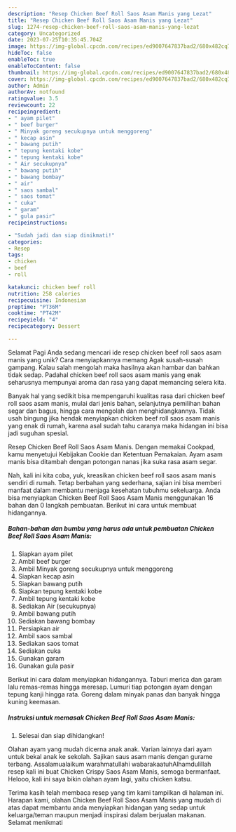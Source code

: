 ```yaml
---
description: "Resep Chicken Beef Roll Saos Asam Manis yang Lezat"
title: "Resep Chicken Beef Roll Saos Asam Manis yang Lezat"
slug: 1274-resep-chicken-beef-roll-saos-asam-manis-yang-lezat
category: Uncategorized
date: 2023-07-25T10:35:45.704Z
image: https://img-global.cpcdn.com/recipes/ed9007647837bad2/680x482cq70/chicken-beef-roll-saos-asam-manis-foto-resep-utama.jpg
hideToc: false
enableToc: true
enableTocContent: false
thumbnail: https://img-global.cpcdn.com/recipes/ed9007647837bad2/680x482cq70/chicken-beef-roll-saos-asam-manis-foto-resep-utama.jpg
cover: https://img-global.cpcdn.com/recipes/ed9007647837bad2/680x482cq70/chicken-beef-roll-saos-asam-manis-foto-resep-utama.jpg
author: Admin
authorAv: notfound
ratingvalue: 3.5
reviewcount: 22
recipeingredient:
- " ayam pilet"
- " beef burger"
- " Minyak goreng secukupnya untuk menggoreng"
- " kecap asin"
- " bawang putih"
- " tepung kentaki kobe"
- " tepung kentaki kobe"
- " Air secukupnya"
- " bawang putih"
- " bawang bombay"
- " air"
- " saos sambal"
- " saos tomat"
- " cuka"
- " garam"
- " gula pasir"
recipeinstructions:

- "Sudah jadi dan siap dinikmati!"
categories:
- Resep
tags:
- chicken
- beef
- roll

katakunci: chicken beef roll 
nutrition: 258 calories
recipecuisine: Indonesian
preptime: "PT36M"
cooktime: "PT42M"
recipeyield: "4"
recipecategory: Dessert

---
```



Selamat Pagi Anda sedang mencari ide resep chicken beef roll saos asam manis yang unik? Cara menyiapkannya memang Agak susah-susah gampang. Kalau salah mengolah maka hasilnya akan hambar dan bahkan tidak sedap. Padahal chicken beef roll saos asam manis yang enak seharusnya mempunyai aroma dan rasa yang dapat memancing selera kita.


Banyak hal yang sedikit bisa mempengaruhi kualitas rasa dari chicken beef roll saos asam manis, mulai dari jenis bahan, selanjutnya pemilihan bahan segar dan bagus, hingga cara mengolah dan menghidangkannya. Tidak usah bingung jika hendak menyiapkan chicken beef roll saos asam manis yang enak di rumah, karena asal sudah tahu caranya maka hidangan ini bisa jadi suguhan spesial.

Resep Chicken Beef Roll Saos Asam Manis. Dengan memakai Cookpad, kamu menyetujui Kebijakan Cookie dan Ketentuan Pemakaian. Ayam asam manis bisa ditambah dengan potongan nanas jika suka rasa asam segar.


Nah, kali ini kita coba, yuk, kreasikan chicken beef roll saos asam manis sendiri di rumah. Tetap berbahan yang sederhana, sajian ini bisa memberi manfaat dalam membantu menjaga kesehatan tubuhmu sekeluarga. Anda bisa menyiapkan Chicken Beef Roll Saos Asam Manis menggunakan 16 bahan dan 0 langkah pembuatan. Berikut ini cara untuk membuat hidangannya.

<!--inarticleads1-->

##### Bahan-bahan dan bumbu yang harus ada untuk pembuatan Chicken Beef Roll Saos Asam Manis:

1. Siapkan  ayam pilet
1. Ambil  beef burger
1. Ambil  Minyak goreng secukupnya untuk menggoreng
1. Siapkan  kecap asin
1. Siapkan  bawang putih
1. Siapkan  tepung kentaki kobe
1. Ambil  tepung kentaki kobe
1. Sediakan  Air (secukupnya)
1. Ambil  bawang putih
1. Sediakan  bawang bombay
1. Persiapkan  air
1. Ambil  saos sambal
1. Sediakan  saos tomat
1. Sediakan  cuka
1. Gunakan  garam
1. Gunakan  gula pasir


Berikut ini cara dalam menyiapkan hidangannya. Taburi merica dan garam lalu remas-remas hingga meresap. Lumuri tiap potongan ayam dengan tepung kanji hingga rata. Goreng dalam minyak panas dan banyak hingga kuning keemasan. 

<!--inarticleads2-->

##### Instruksi untuk memasak Chicken Beef Roll Saos Asam Manis:


1. Selesai dan siap dihidangkan!

Olahan ayam yang mudah dicerna anak anak. Varian lainnya dari ayam untuk bekal anak ke sekolah. Sajikan saus asam manis dengan gurame terbang. Assalamualaikum warahmatullahi wabarakaatuhAlhamdulillah resep kali ini buat Chicken Crispy Saos Asam Manis, semoga bermanfaat. Helooo, kali ini saya bikin olahan ayam lagi, yaitu chicken katsu. 

Terima kasih telah membaca resep yang tim kami tampilkan di halaman ini. Harapan kami, olahan Chicken Beef Roll Saos Asam Manis yang mudah di atas dapat membantu anda menyiapkan hidangan yang sedap untuk keluarga/teman maupun menjadi inspirasi dalam berjualan makanan. Selamat menikmati
